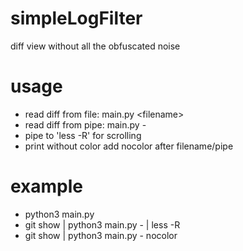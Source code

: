 # simpleLogFilter
diff view without all the obfuscated noise 

# usage
 * read diff from file: main.py \<filename\>
 * read diff from pipe: main.py -
 * pipe to 'less -R' for scrolling
 * print without color add nocolor after filename/pipe

# example
 * python3 main.py <filename>
 * git show | python3 main.py - | less -R
 * git show | python3 main.py - nocolor

